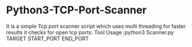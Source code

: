# Python3-TCP-Port-Scanner
It is a simple Tcp port scanner script which uses multi threading for faster results it checks for open tcp ports.
Tool Usage :python3 Scanner.py TARGET START_PORT END_PORT
